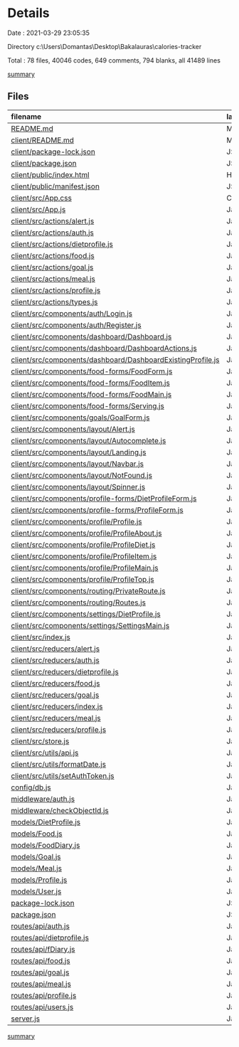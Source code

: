 # Details

Date : 2021-03-29 23:05:35

Directory c:\Users\Domantas\Desktop\Bakalauras\calories-tracker

Total : 78 files,  40046 codes, 649 comments, 794 blanks, all 41489 lines

[summary](results.md)

## Files
| filename | language | code | comment | blank | total |
| :--- | :--- | ---: | ---: | ---: | ---: |
| [README.md](/README.md) | Markdown | 0 | 0 | 1 | 1 |
| [client/README.md](/client/README.md) | Markdown | 38 | 0 | 33 | 71 |
| [client/package-lock.json](/client/package-lock.json) | JSON | 16,640 | 0 | 1 | 16,641 |
| [client/package.json](/client/package.json) | JSON | 50 | 0 | 1 | 51 |
| [client/public/index.html](/client/public/index.html) | HTML | 20 | 23 | 1 | 44 |
| [client/public/manifest.json](/client/public/manifest.json) | JSON | 25 | 0 | 1 | 26 |
| [client/src/App.css](/client/src/App.css) | CSS | 501 | 17 | 89 | 607 |
| [client/src/App.js](/client/src/App.js) | JavaScript | 36 | 2 | 11 | 49 |
| [client/src/actions/alert.js](/client/src/actions/alert.js) | JavaScript | 10 | 0 | 2 | 12 |
| [client/src/actions/auth.js](/client/src/actions/auth.js) | JavaScript | 62 | 4 | 15 | 81 |
| [client/src/actions/dietprofile.js](/client/src/actions/dietprofile.js) | JavaScript | 60 | 3 | 12 | 75 |
| [client/src/actions/food.js](/client/src/actions/food.js) | JavaScript | 79 | 25 | 29 | 133 |
| [client/src/actions/goal.js](/client/src/actions/goal.js) | JavaScript | 62 | 3 | 11 | 76 |
| [client/src/actions/meal.js](/client/src/actions/meal.js) | JavaScript | 29 | 1 | 8 | 38 |
| [client/src/actions/profile.js](/client/src/actions/profile.js) | JavaScript | 105 | 6 | 20 | 131 |
| [client/src/actions/types.js](/client/src/actions/types.js) | JavaScript | 32 | 0 | 5 | 37 |
| [client/src/components/auth/Login.js](/client/src/components/auth/Login.js) | JavaScript | 63 | 0 | 9 | 72 |
| [client/src/components/auth/Register.js](/client/src/components/auth/Register.js) | JavaScript | 91 | 0 | 9 | 100 |
| [client/src/components/dashboard/Dashboard.js](/client/src/components/dashboard/Dashboard.js) | JavaScript | 80 | 2 | 17 | 99 |
| [client/src/components/dashboard/DashboardActions.js](/client/src/components/dashboard/DashboardActions.js) | JavaScript | 15 | 0 | 2 | 17 |
| [client/src/components/dashboard/DashboardExistingProfile.js](/client/src/components/dashboard/DashboardExistingProfile.js) | JavaScript | 12 | 0 | 2 | 14 |
| [client/src/components/food-forms/FoodForm.js](/client/src/components/food-forms/FoodForm.js) | JavaScript | 113 | 7 | 31 | 151 |
| [client/src/components/food-forms/FoodItem.js](/client/src/components/food-forms/FoodItem.js) | JavaScript | 93 | 0 | 21 | 114 |
| [client/src/components/food-forms/FoodMain.js](/client/src/components/food-forms/FoodMain.js) | JavaScript | 36 | 0 | 5 | 41 |
| [client/src/components/food-forms/Serving.js](/client/src/components/food-forms/Serving.js) | JavaScript | 32 | 0 | 5 | 37 |
| [client/src/components/goals/GoalForm.js](/client/src/components/goals/GoalForm.js) | JavaScript | 157 | 0 | 21 | 178 |
| [client/src/components/layout/Alert.js](/client/src/components/layout/Alert.js) | JavaScript | 16 | 0 | 4 | 20 |
| [client/src/components/layout/Autocomplete.js](/client/src/components/layout/Autocomplete.js) | JavaScript | 87 | 106 | 24 | 217 |
| [client/src/components/layout/Landing.js](/client/src/components/layout/Landing.js) | JavaScript | 36 | 0 | 5 | 41 |
| [client/src/components/layout/Navbar.js](/client/src/components/layout/Navbar.js) | JavaScript | 63 | 3 | 6 | 72 |
| [client/src/components/layout/NotFound.js](/client/src/components/layout/NotFound.js) | JavaScript | 12 | 0 | 2 | 14 |
| [client/src/components/layout/Spinner.js](/client/src/components/layout/Spinner.js) | JavaScript | 12 | 0 | 2 | 14 |
| [client/src/components/profile-forms/DietProfileForm.js](/client/src/components/profile-forms/DietProfileForm.js) | JavaScript | 143 | 30 | 11 | 184 |
| [client/src/components/profile-forms/ProfileForm.js](/client/src/components/profile-forms/ProfileForm.js) | JavaScript | 192 | 0 | 17 | 209 |
| [client/src/components/profile/Profile.js](/client/src/components/profile/Profile.js) | JavaScript | 44 | 0 | 5 | 49 |
| [client/src/components/profile/ProfileAbout.js](/client/src/components/profile/ProfileAbout.js) | JavaScript | 31 | 0 | 3 | 34 |
| [client/src/components/profile/ProfileDiet.js](/client/src/components/profile/ProfileDiet.js) | JavaScript | 34 | 0 | 3 | 37 |
| [client/src/components/profile/ProfileItem.js](/client/src/components/profile/ProfileItem.js) | JavaScript | 37 | 0 | 3 | 40 |
| [client/src/components/profile/ProfileMain.js](/client/src/components/profile/ProfileMain.js) | JavaScript | 41 | 0 | 3 | 44 |
| [client/src/components/profile/ProfileTop.js](/client/src/components/profile/ProfileTop.js) | JavaScript | 24 | 0 | 3 | 27 |
| [client/src/components/routing/PrivateRoute.js](/client/src/components/routing/PrivateRoute.js) | JavaScript | 30 | 0 | 4 | 34 |
| [client/src/components/routing/Routes.js](/client/src/components/routing/Routes.js) | JavaScript | 41 | 0 | 5 | 46 |
| [client/src/components/settings/DietProfile.js](/client/src/components/settings/DietProfile.js) | JavaScript | 34 | 1 | 3 | 38 |
| [client/src/components/settings/SettingsMain.js](/client/src/components/settings/SettingsMain.js) | JavaScript | 58 | 27 | 14 | 99 |
| [client/src/index.js](/client/src/index.js) | JavaScript | 9 | 0 | 2 | 11 |
| [client/src/reducers/alert.js](/client/src/reducers/alert.js) | JavaScript | 14 | 0 | 4 | 18 |
| [client/src/reducers/auth.js](/client/src/reducers/auth.js) | JavaScript | 60 | 1 | 4 | 65 |
| [client/src/reducers/dietprofile.js](/client/src/reducers/dietprofile.js) | JavaScript | 30 | 0 | 5 | 35 |
| [client/src/reducers/food.js](/client/src/reducers/food.js) | JavaScript | 30 | 0 | 5 | 35 |
| [client/src/reducers/goal.js](/client/src/reducers/goal.js) | JavaScript | 31 | 0 | 5 | 36 |
| [client/src/reducers/index.js](/client/src/reducers/index.js) | JavaScript | 17 | 0 | 1 | 18 |
| [client/src/reducers/meal.js](/client/src/reducers/meal.js) | JavaScript | 30 | 0 | 5 | 35 |
| [client/src/reducers/profile.js](/client/src/reducers/profile.js) | JavaScript | 44 | 0 | 4 | 48 |
| [client/src/store.js](/client/src/store.js) | JavaScript | 22 | 6 | 8 | 36 |
| [client/src/utils/api.js](/client/src/utils/api.js) | JavaScript | 19 | 7 | 3 | 29 |
| [client/src/utils/formatDate.js](/client/src/utils/formatDate.js) | JavaScript | 4 | 0 | 1 | 5 |
| [client/src/utils/setAuthToken.js](/client/src/utils/setAuthToken.js) | JavaScript | 12 | 0 | 2 | 14 |
| [config/db.js](/config/db.js) | JavaScript | 18 | 1 | 4 | 23 |
| [middleware/auth.js](/middleware/auth.js) | JavaScript | 21 | 3 | 3 | 27 |
| [middleware/checkObjectId.js](/middleware/checkObjectId.js) | JavaScript | 7 | 1 | 2 | 10 |
| [models/DietProfile.js](/models/DietProfile.js) | JavaScript | 48 | 0 | 2 | 50 |
| [models/Food.js](/models/Food.js) | JavaScript | 35 | 0 | 4 | 39 |
| [models/FoodDiary.js](/models/FoodDiary.js) | JavaScript | 30 | 0 | 2 | 32 |
| [models/Goal.js](/models/Goal.js) | JavaScript | 40 | 0 | 2 | 42 |
| [models/Meal.js](/models/Meal.js) | JavaScript | 20 | 0 | 2 | 22 |
| [models/Profile.js](/models/Profile.js) | JavaScript | 41 | 30 | 3 | 74 |
| [models/User.js](/models/User.js) | JavaScript | 68 | 0 | 8 | 76 |
| [package-lock.json](/package-lock.json) | JSON | 19,184 | 0 | 1 | 19,185 |
| [package.json](/package.json) | JSON | 34 | 0 | 1 | 35 |
| [routes/api/auth.js](/routes/api/auth.js) | JavaScript | 61 | 6 | 11 | 78 |
| [routes/api/dietprofile.js](/routes/api/dietprofile.js) | JavaScript | 106 | 19 | 30 | 155 |
| [routes/api/fDiary.js](/routes/api/fDiary.js) | JavaScript | 39 | 6 | 11 | 56 |
| [routes/api/food.js](/routes/api/food.js) | JavaScript | 107 | 69 | 34 | 210 |
| [routes/api/goal.js](/routes/api/goal.js) | JavaScript | 74 | 61 | 22 | 157 |
| [routes/api/meal.js](/routes/api/meal.js) | JavaScript | 148 | 144 | 72 | 364 |
| [routes/api/profile.js](/routes/api/profile.js) | JavaScript | 106 | 24 | 18 | 148 |
| [routes/api/users.js](/routes/api/users.js) | JavaScript | 139 | 6 | 25 | 170 |
| [server.js](/server.js) | JavaScript | 22 | 5 | 9 | 36 |

[summary](results.md)